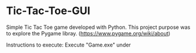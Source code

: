 # Tic-Tac-Toe-GUI
 Simple Tic Tac Toe game developed with Python. This project purpose was to explore the Pygame libray. (https://www.pygame.org/wiki/about)
 
 Instructions to execute:
 Execute "Game.exe" under 
 
 
 
